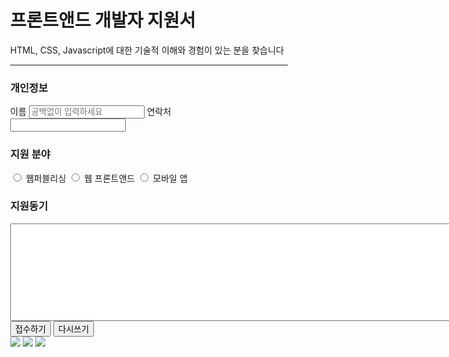 <!DOCTYPE html>
<html lang="en">

<head>
  <meta charset="UTF-8">
  <meta name="viewport" content="width=device-width, initial-scale=1.0">
  <title> Read Me 연습 페이지 </title>
</head>

<body>
  <div style=" margin: 30px;">
    <h1>프론트앤드 개발자 지원서</h1>
    <p>HTML, CSS, Javascript에 대한 기술적 이해와 경험이 있는 분을 찾습니다</p>
    <hr>
    <div>
      <h3>개인정보</h3>
      <label for="name">이름</label>
      <input type="text" name="" id="name" placeholder="공백없이 입력하세요">
      <label for="phone">연락처</label>
      <input type="text" name="" id="phone">
    </div>
    <div>
      <h3>지원 분야</h3>
      <input type="radio" id="web" name="type" value="web">
      <label for="web">웹퍼블리싱</label>
      <input type="radio" id="front" name="type" value="front">
      <label for="front">웹 프론트앤드</label>
      <input type="radio" id="mo" name="type" value="mo">
      <label for="mo">모바일 앱</label>
    </div>
    <div>
      <h3>지원동기</h3>
      <textarea name="" id="" cols="100" rows="10"></textarea>
      <br>
      <input type="submit" value="접수하기">
      <input type="reset" value="다시쓰기">
    </div>
    <div>
      <img src="https://img.shields.io/badge/Java-ED8B00?style=for-the-badge&logo=openjdk&logoColor=white">
      <img src="https://img.shields.io/badge/Oracle-F80000?style=for-the-badge&logo=Oracle&logoColor=white">
      <img src="https://img.shields.io/badge/Thymeleaf-%23005C0F.svg?style=for-the-badge&logo=Thymeleaf&logoColor=white">
    </div>
  </div>
</body>

</html>

